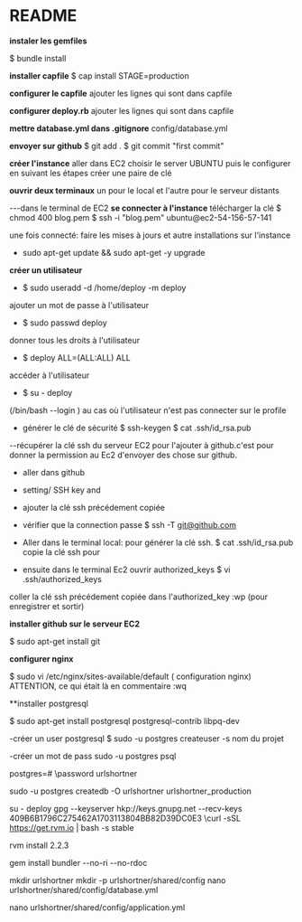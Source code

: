# README
**instaler les gemfiles**

$ bundle install

**installer capfile**
$ cap install STAGE=production

**configurer le capfile**
ajouter les lignes qui sont dans capfile

**configurer deploy.rb**
ajouter les lignes qui sont dans capfile

**mettre database.yml dans .gitignore**
config/database.yml

**envoyer sur github**
$ git add .
$ git commit "first commit"

**créer l'instance**
aller dans EC2 choisir le server UBUNTU
puis le configurer en suivant les étapes
créer une paire de clé

**ouvrir deux terminaux**
un pour le local et l'autre pour le serveur distants

---dans le terminal de EC2
**se connecter à l'instance**
télécharger la clé
$ chmod 400 blog.pem
$ ssh -i "blog.pem" ubuntu@ec2-54-156-57-141

une fois connecté: faire les mises à jours et autre installations sur l'instance
- sudo apt-get update && sudo apt-get -y upgrade

**créer un utilisateur**
- $ sudo useradd -d /home/deploy -m deploy

ajouter un mot de passe à l'utilisateur
- $ sudo passwd deploy

donner tous les droits à l'utilisateur
- $ deploy ALL=(ALL:ALL) ALL

accéder à l'utilisateur
- $ su - deploy

(/bin/bash --login ) au cas où l'utilisateur n'est pas connecter sur le profile

- générer le clé de sécurité 
$ ssh-keygen
$ cat .ssh/id_rsa.pub

--récupérer la clé ssh du serveur EC2 pour l'ajouter à github.c'est pour donner la permission au Ec2 d'envoyer des chose sur github.
- aller dans github
- setting/ SSH key and 
-  ajouter la clé ssh précédement copiée
- vérifier que la connection passe $ ssh -T git@github.com 

- Aller dans le terminal local: pour générer la clé ssh.
$ cat .ssh/id_rsa.pub
copie la clé ssh pour 

- ensuite dans le terminal Ec2 ouvrir authorized_keys
$ vi .ssh/authorized_keys

coller la clé ssh précédement copiée dans l'authorized_key
:wp (pour enregistrer et sortir)

**installer github sur le serveur EC2**

 $ sudo apt-get install git
 
**configurer nginx**

 $ sudo vi /etc/nginx/sites-available/default
( configuration  nginx)
ATTENTION, ce qui était là en commentaire
:wq

**installer postgresql

$ sudo apt-get install postgresql postgresql-contrib libpq-dev

-créer un user postgresql
$ sudo -u postgres createuser -s nom du projet

-créer un mot de pass
sudo -u postgres psql

postgres=# \password urlshortner


sudo -u postgres createdb -O urlshortner urlshortner_production


su - deploy
gpg --keyserver hkp://keys.gnupg.net --recv-keys 409B6B1796C275462A1703113804BB82D39DC0E3
\curl -sSL https://get.rvm.io | bash -s stable



rvm install 2.2.3


gem install bundler --no-ri --no-rdoc


mkdir urlshortner
mkdir -p urlshortner/shared/config
nano urlshortner/shared/config/database.yml


nano urlshortner/shared/config/application.yml


